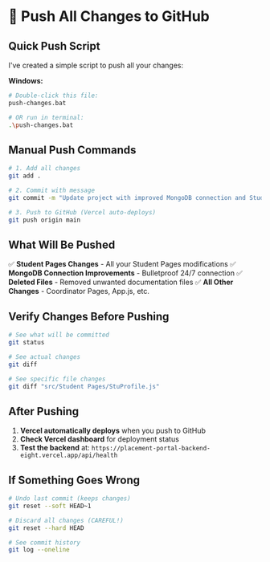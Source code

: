 # 🚀 Push All Changes to GitHub

## Quick Push Script

I've created a simple script to push all your changes:

**Windows:**
```bash
# Double-click this file:
push-changes.bat

# OR run in terminal:
.\push-changes.bat
```

## Manual Push Commands

```bash
# 1. Add all changes
git add .

# 2. Commit with message
git commit -m "Update project with improved MongoDB connection and Student Pages changes"

# 3. Push to GitHub (Vercel auto-deploys)
git push origin main
```

## What Will Be Pushed

✅ **Student Pages Changes** - All your Student Pages modifications
✅ **MongoDB Connection Improvements** - Bulletproof 24/7 connection
✅ **Deleted Files** - Removed unwanted documentation files
✅ **All Other Changes** - Coordinator Pages, App.js, etc.

## Verify Changes Before Pushing

```bash
# See what will be committed
git status

# See actual changes
git diff

# See specific file changes
git diff "src/Student Pages/StuProfile.js"
```

## After Pushing

1. **Vercel automatically deploys** when you push to GitHub
2. **Check Vercel dashboard** for deployment status
3. **Test the backend** at: `https://placement-portal-backend-eight.vercel.app/api/health`

## If Something Goes Wrong

```bash
# Undo last commit (keeps changes)
git reset --soft HEAD~1

# Discard all changes (CAREFUL!)
git reset --hard HEAD

# See commit history
git log --oneline
```

